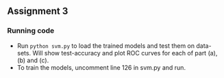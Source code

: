 ## Assignment 3

### Running code
* Run `python svm.py` to load the trained models and test them on data-sets. Will show test-accuracy and plot ROC curves for each of part (a),(b) and (c).
* To train the models, uncomment line 126 in svm.py and run.

